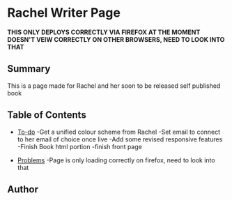 # Rachel Writer Page

**THIS ONLY DEPLOYS CORRECTLY VIA FIREFOX AT THE MOMENT**
**DOESN'T VEIW CORRECTLY ON OTHER BROWSERS, NEED TO LOOK INTO THAT**

## Summary

This is a page made for Rachel and her soon to be released self published book

## Table of Contents

- [To-do](#To-do)
-Get a unified colour scheme from Rachel
-Set email to connect to her email of choice once live
-Add some revised responsive features
-Finish Book html portion
-finish front page

- [Problems](#Problems)
-Page is only loading correctly on firefox, need to look into that

## Author
